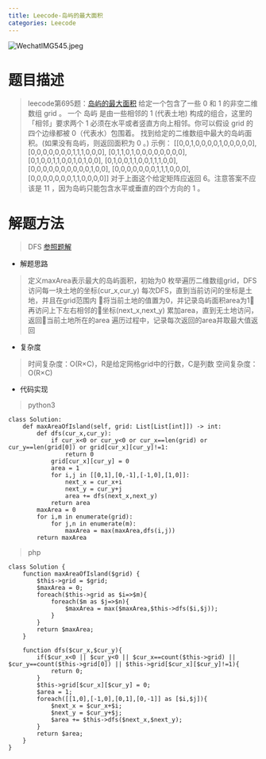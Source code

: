 ```yaml
---
title: Leecode-岛屿的最大面积
categories: Leecode
---
```


![WechatIMG545.jpeg](https://upload-images.jianshu.io/upload_images/15325592-75ff3e428cc0bb65.jpeg?imageMogr2/auto-orient/strip%7CimageView2/2/w/1240)
<!-- more -->

#  题目描述

> leecode第695题：[岛屿的最大面积](https://leetcode-cn.com/problems/max-area-of-island/)
给定一个包含了一些 0 和 1 的非空二维数组 grid 。
一个 岛屿 是由一些相邻的 1 (代表土地) 构成的组合，这里的「相邻」要求两个 1 必须在水平或者竖直方向上相邻。你可以假设 grid 的四个边缘都被 0（代表水）包围着。
找到给定的二维数组中最大的岛屿面积。(如果没有岛屿，则返回面积为 0 。)
示例：
[[0,0,1,0,0,0,0,1,0,0,0,0,0],
 [0,0,0,0,0,0,0,1,1,1,0,0,0],
 [0,1,1,0,1,0,0,0,0,0,0,0,0],
 [0,1,0,0,1,1,0,0,1,0,1,0,0],
 [0,1,0,0,1,1,0,0,1,1,1,0,0],
 [0,0,0,0,0,0,0,0,0,0,1,0,0],
 [0,0,0,0,0,0,0,1,1,1,0,0,0],
 [0,0,0,0,0,0,0,1,1,0,0,0,0]]
对于上面这个给定矩阵应返回 6。注意答案不应该是 11 ，因为岛屿只能包含水平或垂直的四个方向的 1 。

#  解题方法

> DFS
[参照题解](https://leetcode-cn.com/problems/max-area-of-island/solution/dao-yu-de-zui-da-mian-ji-by-leetcode-solution/)

- 解题思路

> 定义maxArea表示最大的岛屿面积，初始为0
枚举遍历二维数组grid，DFS访问每一块土地的坐标(cur_x,cur_y)
每次DFS，直到当前访问的坐标是土地，并且在grid范围内
将当前土地的值置为0，并记录岛屿面积area为1
再访问上下左右相邻的坐标(next_x,next_y)
累加area，直到无土地访问，返回当前土地所在的area
遍历过程中，记录每次返回的area并取最大值返回

- 复杂度

> 时间复杂度：O(R×C)，R是给定网格grid中的行数，C是列数
空间复杂度：O(R×C)

- 代码实现

> python3

```
class Solution:
    def maxAreaOfIsland(self, grid: List[List[int]]) -> int:
        def dfs(cur_x,cur_y):
            if cur_x<0 or cur_y<0 or cur_x==len(grid) or cur_y==len(grid[0]) or grid[cur_x][cur_y]!=1:
                return 0
            grid[cur_x][cur_y] = 0
            area = 1
            for i,j in [[0,1],[0,-1],[-1,0],[1,0]]:
                next_x = cur_x+i
                next_y = cur_y+j
                area += dfs(next_x,next_y)
            return area
        maxArea = 0
        for i,m in enumerate(grid):
            for j,n in enumerate(m):
                maxArea = max(maxArea,dfs(i,j))
        return maxArea
```

> php

```
class Solution {
    function maxAreaOfIsland($grid) {
        $this->grid = $grid;
        $maxArea = 0;
        foreach($this->grid as $i=>$m){
            foreach($m as $j=>$n){
                $maxArea = max($maxArea,$this->dfs($i,$j));
            }
        }
        return $maxArea;
    }

    function dfs($cur_x,$cur_y){
        if($cur_x<0 || $cur_y<0 || $cur_x==count($this->grid) || $cur_y==count($this->grid[0]) || $this->grid[$cur_x][$cur_y]!=1){
            return 0;
        }
        $this->grid[$cur_x][$cur_y] = 0;
        $area = 1;
        foreach([[1,0],[-1,0],[0,1],[0,-1]] as [$i,$j]){
            $next_x = $cur_x+$i;
            $next_y = $cur_y+$j;
            $area += $this->dfs($next_x,$next_y);
        }
        return $area;
    }
}
```
